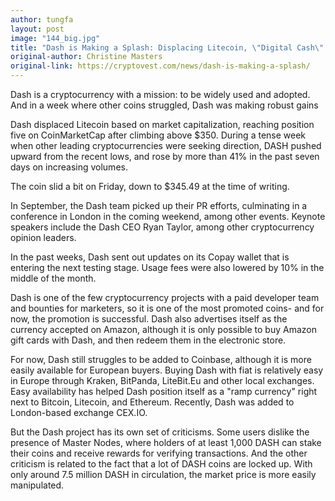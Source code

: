 ```yaml
---
author: tungfa
layout: post
image: "144_big.jpg"
title: "Dash is Making a Splash: Displacing Litecoin, \"Digital Cash\" is on the Warpath"
original-author: Christine Masters
original-link: https://cryptovest.com/news/dash-is-making-a-splash/
---
```


Dash is a cryptocurrency with a mission: to be widely used and adopted. And in a week where other coins struggled, Dash was making robust gains

Dash displaced Litecoin based on market capitalization, reaching position five on CoinMarketCap after climbing above $350. During a tense week when other leading cryptocurrencies were seeking direction, DASH pushed upward from the recent lows, and rose by more than 41% in the past seven days on increasing volumes. 

The coin slid a bit on Friday, down to $345.49 at the time of writing.

In September, the Dash team picked up their PR efforts, culminating in a conference in London in the coming weekend, among other events. Keynote speakers include the Dash CEO Ryan Taylor, among other cryptocurrency opinion leaders.

In the past weeks, Dash sent out updates on its Copay wallet that is entering the next testing stage. Usage fees were also lowered by 10% in the middle of the month. 

Dash is one of the few cryptocurrency projects with a paid developer team and bounties for marketers, so it is one of the most promoted coins- and for now, the promotion is successful. Dash also advertises itself as the currency accepted on Amazon, although it is only possible to buy Amazon gift cards with Dash, and then redeem them in the electronic store. 

For now, Dash still struggles to be added to Coinbase, although it is more easily available for European buyers. Buying Dash with fiat is relatively easy in Europe through Kraken, BitPanda, LiteBit.Eu and other local exchanges. Easy availability has helped Dash position itself as a "ramp currency" right next to Bitcoin, Litecoin, and Ethereum. Recently, Dash was added to London-based exchange CEX.IO.

But the Dash project has its own set of criticisms. Some users dislike the presence of Master Nodes, where holders of at least 1,000 DASH can stake their coins and receive rewards for verifying transactions. And the other criticism is related to the fact that a lot of DASH coins are locked up. With only around 7.5 million DASH in circulation, the market price is more easily manipulated.
